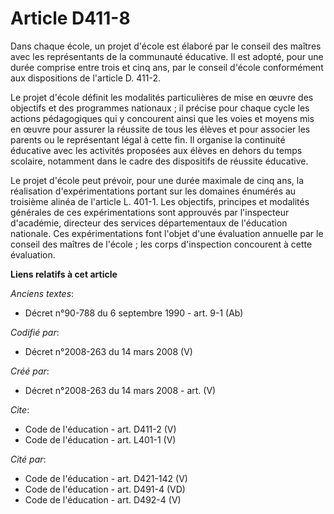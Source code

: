 # Article D411-8

Dans chaque école, un projet d'école est élaboré par le conseil des maîtres avec les représentants de la communauté
éducative. Il est adopté, pour une durée comprise entre trois et cinq ans, par le conseil d'école conformément aux
dispositions de l'article D. 411-2. 

Le projet d'école définit les modalités particulières de mise en œuvre des objectifs et des programmes nationaux ; il précise
pour chaque cycle les actions pédagogiques qui y concourent ainsi que les voies et moyens mis en œuvre pour assurer la
réussite de tous les élèves et pour associer les parents ou le représentant légal à cette fin. Il organise la continuité
éducative avec les activités proposées aux élèves en dehors du temps scolaire, notamment dans le cadre des dispositifs de
réussite éducative. 

Le projet d'école peut prévoir, pour une durée maximale de cinq ans, la réalisation d'expérimentations portant sur les
domaines énumérés au troisième alinéa de l'article L. 401-1. Les objectifs, principes et modalités générales de ces
expérimentations sont approuvés par l'inspecteur d'académie, directeur des services départementaux de l'éducation nationale.
Ces expérimentations font l'objet d'une évaluation annuelle par le conseil des maîtres de l'école ; les corps d'inspection
concourent à cette évaluation.

**Liens relatifs à cet article**

_Anciens textes_:

  - Décret n°90-788 du 6 septembre 1990 - art. 9-1 (Ab)

_Codifié par_:

  - Décret n°2008-263 du 14 mars 2008 (V)

_Créé par_:

  - Décret n°2008-263 du 14 mars 2008 - art. (V)

_Cite_:

  - Code de l'éducation - art. D411-2 (V)
  - Code de l'éducation - art. L401-1 (V)

_Cité par_:

  - Code de l'éducation - art. D421-142 (V)
  - Code de l'éducation - art. D491-4 (VD)
  - Code de l'éducation - art. D492-4 (V)
